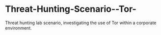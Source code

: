 # Threat-Hunting-Scenario--Tor-
Threat hunting lab scenario, investigating the use of Tor within a corporate environment.
